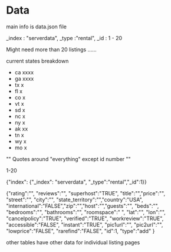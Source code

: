 # Data

main info is data.json file

_index : "serverdata", _type :"rental", _id : 1 - 20

Might need more than 20 listings ...... 

current states breakdown


- ca   xxxx
- ga   xxxx
- tx   x
- fl   x
- co   x
- vt   x
- sd   x
- nc   x
- ny   x
- ak   xx
- tn   x
- wy   x
- mo   x



""  Quotes around "everything" except id number  ""


1-20


{"index": {"_index": "serverdata", "_type":"rental","_id":1}}
 

{"rating":"", "reviews":"", "superhost":"TRUE", "title":"","price":"", "street":"", "city":"", "state_territory":"","country":"USA", "international":"FALSE","zip":"","host":"","guests":"", "beds":"", "bedrooms":"", "bathrooms":"", "roomspace":" ", "lat":"", "lon":"", "cancelpolicy":"TRUE", "verified":"TRUE", "workreview":"TRUE", "accessible":"FALSE",  "instant":"TRUE", "pic1url":"", "pic2url":"", "lowprice":"FALSE", "rarefind":"FALSE", "id":1, "type":"add"  }


other tables have other data for individual listing pages
